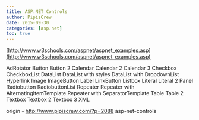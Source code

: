 ```yaml
---
title: ASP.NET Controls
author: PipisCrew
date: 2015-09-30
categories: [asp.net]
toc: true
---
```


[http://www.w3schools.com/aspnet/aspnet_examples.asp](http://www.w3schools.com/aspnet/aspnet_examples.asp)

AdRotator
Button
Button 2
Calendar
Calendar 2
Calendar 3
Checkbox
CheckboxList
DataList
DataList with styles
DataList with <alternatingitemtemplate>
DropdownList
Hyperlink
Image
ImageButton
Label
LinkButton
Listbox
Literal
Literal 2
Panel
Radiobutton
RadiobuttonList
Repeater
Repeater with AlternatingItemTemplate
Repeater with SeparatorTemplate
Table
Table 2
Textbox
Textbox 2
Textbox 3
XML</alternatingitemtemplate>

origin - http://www.pipiscrew.com/?p=2088 asp-net-controls
